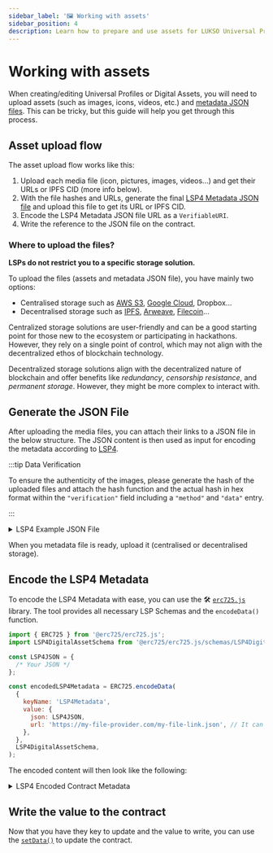 ```yaml
---
sidebar_label: '🖼️ Working with assets'
sidebar_position: 4
description: Learn how to prepare and use assets for LUKSO Universal Profiles and digital assets (LSP7 / LSP8).
---
```


# Working with assets

When creating/editing Universal Profiles or Digital Assets, you will need to upload assets (such as images, icons, videos, etc.) and [metadata JSON files](../standards/tokens/LSP4-Digital-Asset-Metadata.md). This can be tricky, but this guide will help you get through this process.

## Asset upload flow

The asset upload flow works like this:

1. Upload each media file (icon, pictures, images, videos...) and get their URLs or IPFS CID (more info below).
2. With the file hashes and URLs, generate the final [LSP4 Metadata JSON file](https://github.com/lukso-network/LIPs/blob/main/LSPs/LSP-4-DigitalAsset-Metadata.md) and upload this file to get its URL or IPFS CID.
3. Encode the LSP4 Metadata JSON file URL as a `VerifiableURI`.
4. Write the reference to the JSON file on the contract.

### Where to upload the files?

**LSPs do not restrict you to a specific storage solution.**

To upload the files (assets and metadata JSON file), you have mainly two options:

- Centralised storage such as [AWS S3](https://aws.amazon.com/s3/), [Google Cloud](https://cloud.google.com/storage?hl=en), Dropbox...
- Decentralised storage such as [IPFS](https://ipfs.tech/), [Arweave](https://www.arweave.org/), [Filecoin](https://filecoin.io/)...

Centralized storage solutions are user-friendly and can be a good starting point for those new to the ecosystem or participating in hackathons. However, they rely on a single point of control, which may not align with the decentralized ethos of blockchain technology.

Decentralized storage solutions align with the decentralized nature of blockchain and offer benefits like _redundancy_, _censorship resistance_, and _permanent storage_. However, they might be more complex to interact with.

## Generate the JSON File

After uploading the media files, you can attach their links to a JSON file in the below structure. The JSON content is then used as input for encoding the metadata according to [LSP4](../standards/tokens/LSP4-Digital-Asset-Metadata.md#lsp4---digital-asset-metadata).

:::tip Data Verification

To ensure the authenticity of the images, please generate the hash of the uploaded files and attach the hash function and the actual hash in hex format within the `"verification"` field including a `"method"` and `"data"` entry.

:::

<details>
  <summary>LSP4 Example JSON File</summary>

```js
{
    "LSP4Metadata": {
      "name": "My Token Name",
      "description": "Sample Description",
      "links": [{ "title": "My Website", "url": "https://my.website.com" }],
      "icon": [
        {
          "width": 60,
          "height": 60,
          "url": "https://mycentralised-storage.com/filename.png"
        }
      ],
      "images": [
        [
          {
            "width": 1000,
            "height": 1000,
            "url": "https://centralised-cloud-storage.com/image.jpg",
            "verification": {
              "method": "keccak256(bytes)",
              "data": "0x<hashOfTheUploadedFile>"
            }

          }
          {
            "width": 500,
            "height": 500,
            "url": "ipfs://[IPFS-CID]",
            "verification": {
              "method": "keccak256(bytes)",
              "data": "0x<hashOfTheUploadedFile>"
            }

          }
        ]
      ],
      "assets": [],
      "attributes": [
        {
          "key": "Standard type",
          "value": "LSP",
          "type": "string"
        },
        {
          "key": "Standard number",
          "value": 4,
          "type": "number"
        }
      ]
    }
  }
```

</details>

When you metadata file is ready, upload it (centralised or decentralised storage).

## Encode the LSP4 Metadata

To encode the LSP4 Metadata with ease, you can use the 🛠️ [`erc725.js`](../tools/erc725js/getting-started.md) library. The tool provides all necessary LSP Schemas and the `encodeData()` function.

```js
import { ERC725 } from '@erc725/erc725.js';
import LSP4DigitalAssetSchema from '@erc725/erc725.js/schemas/LSP4DigitalAsset.json';

const LSP4JSON = {
  /* Your JSON */
};

const encodedLSP4Metadata = ERC725.encodeData(
  {
    keyName: 'LSP4Metadata',
    value: {
      json: LSP4JSON,
      url: 'https://my-file-provider.com/my-file-link.json', // It can also be: ipfs://[CID]
    },
  },
  LSP4DigitalAssetSchema,
);
```

The encoded content will then look like the following:

<details>
  <summary>LSP4 Encoded Contract Metadata</summary>

```js
{
  keys: [
    '0x9afb95cacc9f95858ec44aa8c3b685511002e30ae54415823f406128b85b238e'
  ],
  values: [
    '0x00006f357c6a0020610be5a5ebf25a8323ed5a9d8735f78aaf97c7e3529da7249f17e1b4129636f3697066733a2f2f516d5154716865424c5a466e5155787535524473387441394a746b78665a714d42636d47643973756b587877526d'
  ]
}
```

</details>

## Write the value to the contract

Now that you have they key to update and the value to write, you can use the [`setData()`](../contracts/contracts/ERC725/ERC725.md#setdata) to update the contract.
